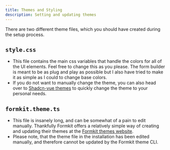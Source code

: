 ```yaml
---
title: Themes and Styling
description: Setting and updating themes
---
```


There are two different theme files, which you should have created during the setup process.

## `style.css`
- This file contains the main css variables that handle the colors for all of the UI
elements. Feel free to change this as you please. The form builder is meant to be as plug and play as possible
but I also have tried to make it as simple as I could to change base colors.
- If you do not want to manually change the theme, you can also head over to
[Shadcn-vue themes](https://www.shadcn-vue.com/themes.html) to quickly change the theme to your personal needs.

## `formkit.theme.ts`
- This file is insanely long, and can be somewhat of a pain to edit manually. Thankfully Formkit offers
a relatively simple way of creating and updating their themes at the [Formkit themes website](https://themes.formkit.com/).
- Please note, that the theme file in the installation has been edited manually, and therefore cannot be updated
by the Formkit theme CLI.
